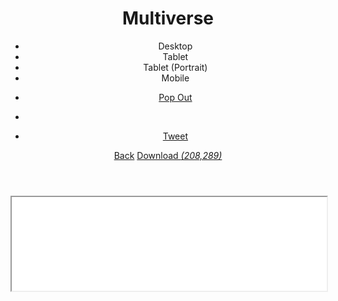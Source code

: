 <!DOCTYPE HTML>
<html>
    <head>
        <title>Multiverse | HTML5 UP</title>
        <meta charset="utf-8"/>
        <meta name="viewport" content="width=device-width, initial-scale=1"/>
        <meta name="description" content="Say hello to Multiverse, a slick, one-page gallery design with a fully functional lightbox (courtesy of my Poptrox plugin for jQuery) and a custom, reusable &quot;panel&quot; system (click the &quot;About&quot; button in the lower right to see what I mean). Had a ton of fun putting this one together, and I hope you have as much fun working with it :)"/>
        <meta name="keywords" content="html5, css3, responsive, site template, website template"/>
        <meta name="apple-mobile-web-app-title" content="HTML5 UP"/>
        <meta property="og:site_name" content="HTML5 UP"/>
        <meta property="og:type" content="article"/>
        <meta property="og:locale" content="en_US"/>
        <meta property="og:title" content="Multiverse by HTML5 UP"/>
        <meta property="og:image" content="https://html5up.net/uploads/cards/multiverse.jpg"/>
        <meta property="og:description" content="Say hello to Multiverse, a slick, one-page gallery design with a fully functional lightbox (courtesy of my Poptrox plugin for jQuery) and a custom, reusable &quot;panel&quot; system (click the &quot;About&quot; button in the lower right to see what I mean). Had a ton of fun putting this one together, and I hope you have as much fun working with it :)"/>
        <meta property="og:url" content="http://html5up.net/multiverse"/>
        <meta property="twitter:card" content="summary_large_image"/>
        <meta property="twitter:site" content="@ajlkn"/>
        <meta property="twitter:creator" content="@ajlkn"/>
        <link rel="canonical" href="https://html5up.net/multiverse"/>
        <link rel="icon" href="/assets/icons/favicon.ico" type="image/x-icon"/>
        <link rel="apple-touch-icon-precomposed" href="/assets/icons/apple-touch-icon-precomposed.png"/>
        <link rel="stylesheet" href="/assets/css/main.css"/>
    </head>
    <body id="demo" class="light big-mobile">
        <header id="demo-header">
            <div class="left">
                <h1>
                    <span>Multiverse</span>
                </h1>
                <ul class="selector">
                    <li class="active">Desktop</li>
                    <li data-width="1040" data-height="768">Tablet</li>
                    <li data-width="788" data-height="1000">Tablet (Portrait)</li>
                    <li data-width="375" data-height="568">Mobile</li>
                </ul>
                <ul class="actions">
                    <li>
                        <a href="/uploads/demos/multiverse/" class="button popout alt2 offsite icon icon-popout solo">
                            <span class="label">Pop Out</span>
                        </a>
                    </li>
                </ul>
            </div>
            <div class="right">
                <ul class="share">
                    <li class="facebook">
                        <div class="fb-like" data-href="http://html5up.net/multiverse" data-send="false" data-layout="button" data-width="100" data-show-faces="true"></div>
                    </li>
                    <li class="twitter">
                        <a href="https://twitter.com/share" class="twitter-share-button" data-url="https://html5up.net/multiverse" data-text="Multiverse: A free fully responsive HTML5/CSS3 site template" data-count="horizontal">Tweet</a>
                    </li>
                </ul>
                <div class="actions">
                    <a href="/" class="button back alt2">Back</a>
                    <a href="multiverse/download" class="button alt download on" data-name="multiverse" data-title="Multiverse">
                        Download <em>(208,289)</em>
                    </a>
                </div>
            </div>
        </header>
        <div id="demo-iframe-wrapper">
            <iframe id="demo-iframe" src="/uploads/demos/multiverse/" width="100%">-</iframe>
        </div>
        <script src="/assets/js/bundle.js"></script>
        <script async src="https://www.googletagmanager.com/gtag/js?id=UA-838659-4"></script>
        <script>
            window.dataLayer = window.dataLayer || [];
            function gtag() {
                dataLayer.push(arguments);
            }
            gtag('js', new Date());
            gtag('config', 'UA-838659-4');
        </script>
    </body>
</html>
